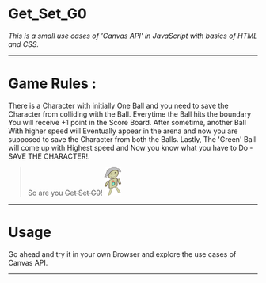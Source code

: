 # Get_Set_G0

_This is a small use cases of 'Canvas API' in JavaScript with basics of HTML and CSS._ 

___

# Game Rules :

There is a Character with initially One Ball and you need to save the Character from colliding with the Ball.
Everytime the Ball hits the boundary You will receive +1 point in the Score Board. After sometime, another Ball
With higher speed will Eventually appear in the arena and now you are supposed to save the Character from both the Balls.
Lastly, The 'Green' Ball will come up with Highest speed and Now you know what you have to Do - SAVE THE CHARACTER!.

>So are you ~~Get Set G0~~!   ![character](https://github.com/singhdks23/Get_Set_G0/blob/master/char1.png)

___


# Usage

Go ahead and try it in your own Browser and explore the use cases of Canvas API.

***

 

